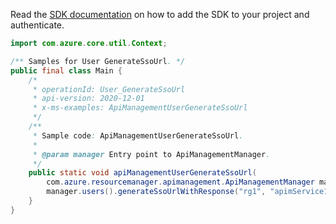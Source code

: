Read the [SDK documentation](https://github.com/Azure/azure-sdk-for-java/blob/azure-resourcemanager-apimanagement_1.0.0-beta.2/sdk/apimanagement/azure-resourcemanager-apimanagement/README.md) on how to add the SDK to your project and authenticate.

```java
import com.azure.core.util.Context;

/** Samples for User GenerateSsoUrl. */
public final class Main {
    /*
     * operationId: User_GenerateSsoUrl
     * api-version: 2020-12-01
     * x-ms-examples: ApiManagementUserGenerateSsoUrl
     */
    /**
     * Sample code: ApiManagementUserGenerateSsoUrl.
     *
     * @param manager Entry point to ApiManagementManager.
     */
    public static void apiManagementUserGenerateSsoUrl(
        com.azure.resourcemanager.apimanagement.ApiManagementManager manager) {
        manager.users().generateSsoUrlWithResponse("rg1", "apimService1", "57127d485157a511ace86ae7", Context.NONE);
    }
}
```
